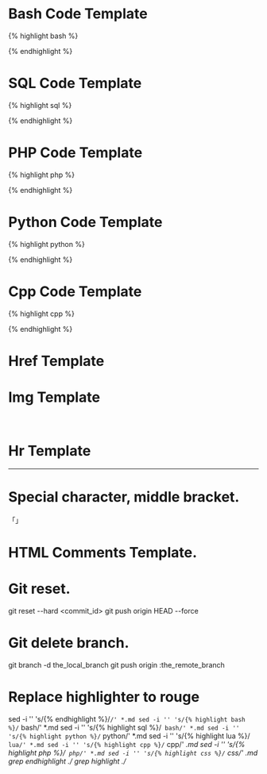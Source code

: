 # Bash Code Template
{% highlight bash %}

{% endhighlight %}

# SQL Code Template
{% highlight sql %}

{% endhighlight %}

# PHP Code Template
{% highlight php %}

{% endhighlight %}

# Python Code Template
{% highlight python %}

{% endhighlight %}

# Cpp Code Template
{% highlight cpp %}

{% endhighlight %}

# Href Template
<a href="" target="_blank"></a>

# Img Template
<img src="" title="" height="16px" width="16px" border="0" alt=""/>

# Hr Template
***

# Special character, middle bracket.
「」

# HTML Comments Template.
<!--  -->

# Git reset.
git reset --hard <commit_id>
git push origin HEAD --force

# Git delete branch.
git branch -d the_local_branch
git push origin :the_remote_branch

# Replace highlighter to rouge
sed -i '' 's/{% endhighlight %}/```/' *.md
sed -i '' 's/{% highlight bash %}/``` bash/' *.md
sed -i '' 's/{% highlight sql %}/``` bash/' *.md
sed -i '' 's/{% highlight python %}/``` python/' *.md
sed -i '' 's/{% highlight lua %}/``` lua/' *.md
sed -i '' 's/{% highlight cpp %}/``` cpp/' *.md
sed -i '' 's/{% highlight php %}/``` php/' *.md
sed -i '' 's/{% highlight css %}/``` css/' *.md
grep endhighlight ./*
grep highlight ./*
